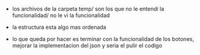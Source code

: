 - los archivos de la carpeta temp/ son los que no le entendi la funcionalidad/
no le vi la funcionalidad

- la estructura esta algo mas ordenada

- lo que queda por hacer es terminar con la funcionalidad de los botones,
mejorar la implementacion del json y seria el pulir el codigo
